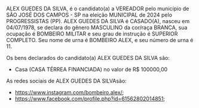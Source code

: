ALEX GUEDES DA SILVA, é o candidato(a) a VEREADOR pelo município de SÃO JOSÉ DOS CAMPOS - SP na eleição MUNICIPAL de 2024 pelo PROGRESSISTAS (PP). ALEX GUEDES DA SILVA é CASADO(A), nasceu em 04/07/1978, se declara do gênero MASCULINO da cor/raça BRANCA, sua ocupação é BOMBEIRO MILITAR e seu grau de instrução é SUPERIOR COMPLETO. Seu nome de urna é BOMBEIRO ALEX, e seu número de urna é 11.

Os bens declarados do candidato(a) ALEX GUEDES DA SILVA são: 
- Casa (CASA TÉRREA FINANCIADA) no valor de R$ 100000,00

As redes sociais de ALEX GUEDES DA SILVAsão:
- https://www.instagram.com/bombeiro.alex/;
- https://www.facebook.com/profile.php?id=61562802014851;